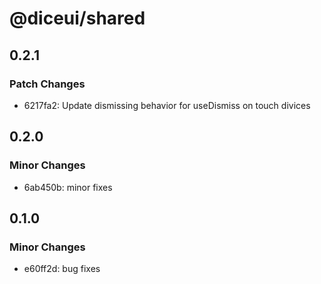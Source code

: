 # @diceui/shared

## 0.2.1

### Patch Changes

- 6217fa2: Update dismissing behavior for useDismiss on touch divices

## 0.2.0

### Minor Changes

- 6ab450b: minor fixes

## 0.1.0

### Minor Changes

- e60ff2d: bug fixes
